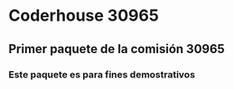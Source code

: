# Coderhouse 30965

## Primer paquete de la comisión 30965
### Este paquete es para fines demostrativos